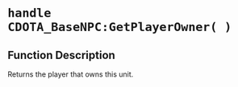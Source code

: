 # `handle CDOTA_BaseNPC:GetPlayerOwner( )`
## Function Description
Returns the player that owns this unit.
